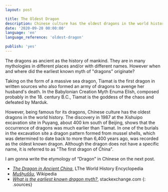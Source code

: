 ```yaml
---
layout: post

title: The Oldest Dragon
description: Chinese culture has the oldest dragons in the world history. The discovery in 1987 at the Xishuipo excavation site in Puyang, about 400 km south of Beijing, shows that the occurrence of dragons was much earlier than Tiamat.
date: '2020-09-20 00:00:00'
language: 'en'
language_reference: 'oldest-dragon'

publish: 'yes'
---
```


The dragons as ancient as the history of mankind. They are in many mythologies in different places and/or with different names. However when and where did the earliest known myth of "dragons" originate?

Taking on the form of a massive sea dragon, Tiamat is the first dragon in written sources who also formed an army of dragons to avenge her husband's death. In the Babylonian Creation Myth Enuma Elish, composed probably in the 18. century B.C., Tiamat is the goddess of the chaos and defeated by Marduk.

However, being famous for its dragons, Chinese culture has the oldest dragons in the world history. The discovery in 1987 at the Xishuipo excavation site in Puyang, about 400 km south of Beijing, shows that the occurrence of dragons was much earlier than Tiamat. In one of the burials in the excavation site a dragon pattern formed from mussel shells, which was determined to date back to more than 6,400 years ago, was recorded as the oldest known dragon. Although the dragon does not have a specific name, it is referred to as "The first dragon of China".

I am gonna write the etymology of “Dragon” in Chinese on the next post.


+ *[The Dragon in Ancient China](https://www.worldhistory.org/article/1125/the-dragon-in-ancient-china/)*, LThe World History Encyclopedia
+ *[Mušḫuššu](https://en.wikipedia.org/wiki/Mu%C5%A1%E1%B8%ABu%C5%A1%C5%A1u)*, Wikipedia
+ *[What is the earliest known dragon myth?](https://mythology.stackexchange.com/questions/254/what-is-the-earliest-known-dragon-myth)*, stackexchange.com
{: .sources}
